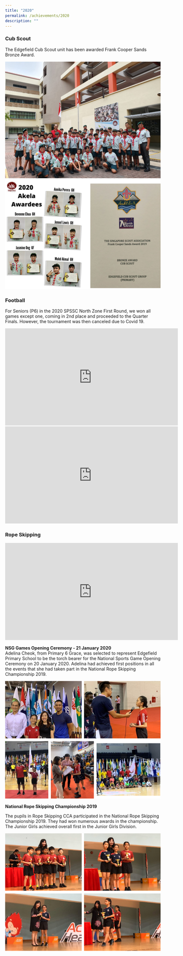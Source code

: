```yaml
---
title: "2020"
permalink: /achievements/2020
description: ""
---
```

### Cub Scout
The Edgefield Cub Scout unit has been awarded Frank Cooper Sands Bronze Award.

![](/images/Scout%20Photo%2012%20June.jpg)
![](/images/Scout%202021.png)

### Football

For Seniors (P6) in the 2020 SPSSC North Zone First Round, we won all games except one, coming in 2nd place and proceeded to the Quarter Finals. However, the tournament was then canceled due to Covid 19.

<iframe width="560" height="315" src="https://www.youtube.com/embed/BTTtigk6gYE" title="YouTube video player" frameborder="0" allow="accelerometer; autoplay; clipboard-write; encrypted-media; gyroscope; picture-in-picture" allowfullscreen></iframe>

<iframe width="560" height="315" src="https://www.youtube.com/embed/wbQwrmQGs_s" title="YouTube video player" frameborder="0" allow="accelerometer; autoplay; clipboard-write; encrypted-media; gyroscope; picture-in-picture" allowfullscreen></iframe>

### Rope Skipping

<iframe width="560" height="315" src="https://www.youtube.com/embed/xHbxT9c1G8I" title="YouTube video player" frameborder="0" allow="accelerometer; autoplay; clipboard-write; encrypted-media; gyroscope; picture-in-picture" allowfullscreen></iframe>

**NSG Games Opening Ceremony - 21 January 2020**  
Adelina Cheok, from Primary 6 Grace, was selected to represent Edgefield Primary School to be the torch bearer for the National Sports Game Opening Ceremony on 20 January 2020. Adelina had achieved first positions in all the events that she had taken part in the National Rope Skipping Championship 2019.

![](/images/RS2.png)

**National Rope Skipping Championship 2019**  

The pupils in Rope Skipping CCA participated in the National Rope Skipping Championship 2019. They had won numerous awards in the championship. The Junior Girls achieved overall first in the Junior Girls Division.

![](/images/RS.png)